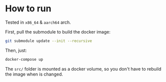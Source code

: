 # How to run
Tested in `x86_64` & `aarch64` arch.

First, pull the submodule to build the docker image:

```sh
git submodule update --init --recursive
```

Then, just:
```sh
docker-compose up
```

The `src/` folder is mounted as a docker volume, so you don't have to rebuild the image when is changed.